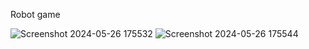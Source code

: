 Robot game

![Screenshot 2024-05-26 175532](https://github.com/rupanraj19/UOL_CS/assets/105553566/cbfac2f8-0b65-45ab-924e-160e5ec3c0a9)
![Screenshot 2024-05-26 175544](https://github.com/rupanraj19/UOL_CS/assets/105553566/83dda2d4-6155-4f5d-bf89-3206956bdd86)
